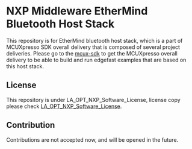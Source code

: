 # NXP Middleware EtherMind Bluetooth Host Stack
This repository is for EtherMind bluetooth host stack, which is a part of MCUXpresso SDK overall delivery that is composed of several project deliveries. Please go to the [mcux-sdk](https://github.com/NXPmicro/mcux-sdk/) to get the MCUXpresso overall delivery to be able to build and run edgefast examples that are based on this host stack.

## License
This repository is under LA_OPT_NXP_Software_License, license copy please check [LA_OPT_NXP_Software_License](LA_OPT_NXP_Software_License.txt).

## Contribution
Contributions are not accepted now, and will be opened in the future. 